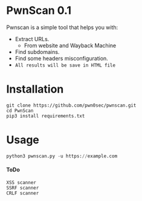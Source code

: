 # PwnScan 0.1   
Pwnscan is a simple tool that helps you with:
- Extract URLs.
   - From website and Wayback Machine
- Find subdomains.
- Find some headers misconfiguration.
- `All results will be save in HTML file`
        
# Installation    
```
git clone https://github.com/pwn0sec/pwnscan.git
cd PwnScan 
pip3 install requirements.txt
```

# Usage 
```python
python3 pwnscan.py -u https://example.com
```

#### ToDo
```
XSS scanner
SSRF scanner
CRLF scanner
```
